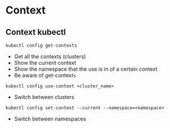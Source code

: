 # Context

## Context kubectl
```
kubectl config get-contexts
```
- Get all the contexts (clusters)
- Show the current context
- Show the namespace that the use is in of a certain context
- Be aware of get-context`s`

```
kubectl config use-context <cluster_name>
```
- Switch between clusters

```
kubectl config set-context --current --namespace=<namespace>
```
- Switch between namespaces
